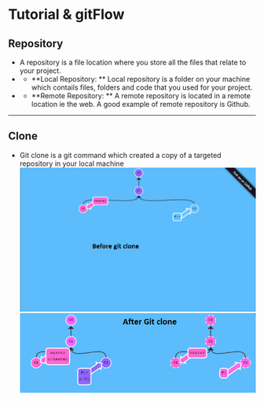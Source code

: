 # Tutorial & gitFlow

## Repository
* A repository is a file location where you store all the files that relate to your project.
* - **Local Repository: ** Local repository is a folder on your machine which contails files, folders and code that you used for your project.
* - **Remote Repository: ** A remote repository is located in a remote location ie the web. A good example of remote repository is Github.

------------
## Clone
* Git clone is a git command which created a copy of a targeted repository in your local machine
![Before](/images/BeforeGitClone.png)
![After](/images/AfterGitClone.png)
